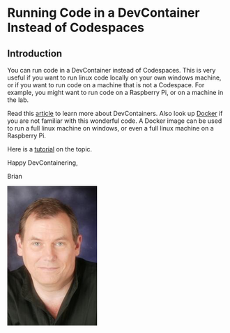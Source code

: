 # Running Code in a DevContainer Instead of Codespaces

## Introduction

You can run code in a DevContainer instead of Codespaces. This is very useful if you want to run linux code locally on your own windows machine, or if you want to run code on a machine that is not a Codespace. For example, you might want to run code on a Raspberry Pi, or on a machine in the lab.

Read this [article](https://code.visualstudio.com/docs/remote/containers) to learn more about DevContainers. Also look up [Docker](https://www.docker.com/) if you are not familiar with this wonderful code.  A Docker image can be used to run a full linux machine on windows, or even a full linux machine on a Raspberry Pi.

Here is a [tutorial](https://code.visualstudio.com/docs/devcontainers/tutorial) on the topic. 

Happy DevContainering,

Brian

![Lovell Portrait](/images/Lovell_portrait_small.jpg "Brian Lovell")
